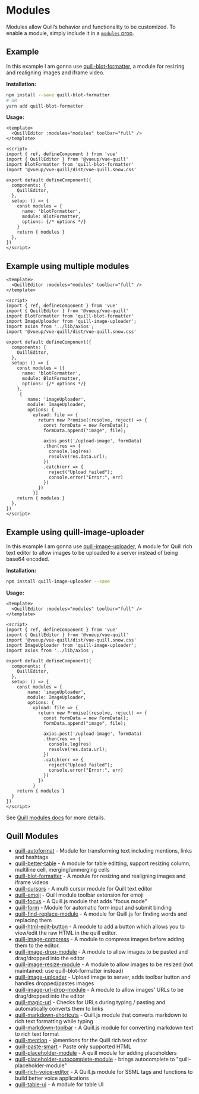 # Modules
Modules allow Quill’s behavior and functionality to be customized. To enable a module, simply include it in a  [`modules` prop](../api/index.md#modules).

## Example

In this example I am gonna use [quill-blot-formatter](https://github.com/Fandom-OSS/quill-blot-formatter), a module for resizing and realigning images and iframe video.

**Installation:**

``` bash
npm install --save quill-blot-formatter
# OR
yarn add quill-blot-formatter
```

**Usage:**

~~~ vue
<template>
  <QuillEditor :modules="modules" toolbar="full" />
</template>

<script>
import { ref, defineComponent } from 'vue'
import { QuillEditor } from '@vueup/vue-quill'
import BlotFormatter from 'quill-blot-formatter'
import '@vueup/vue-quill/dist/vue-quill.snow.css'

export default defineComponent({
  components: {
    QuillEditor,
  },
  setup: () => {
    const modules = {
      name: 'blotFormatter',  
      module: BlotFormatter, 
      options: {/* options */}
    }
    return { modules }
  },
})
</script>
~~~

## Example using multiple modules


~~~ vue
<template>
  <QuillEditor :modules="modules" toolbar="full" />
</template>

<script>
import { ref, defineComponent } from 'vue'
import { QuillEditor } from '@vueup/vue-quill'
import BlotFormatter from 'quill-blot-formatter'
import ImageUploader from 'quill-image-uploader';
import axios from '../lib/axios';
import '@vueup/vue-quill/dist/vue-quill.snow.css'

export default defineComponent({
  components: {
    QuillEditor,
  },
  setup: () => {
    const modules = [{
      name: 'blotFormatter',  
      module: BlotFormatter, 
      options: {/* options */}
    },
     {
        name: 'imageUploader',
        module: ImageUploader,
        options: {
          upload: file => {
            return new Promise((resolve, reject) => {
              const formData = new FormData();
              formData.append("image", file);

              axios.post('/upload-image', formData)
              .then(res => {
                console.log(res)
                resolve(res.data.url);
              })
              .catch(err => {
                reject("Upload failed");
                console.error("Error:", err)
              })
            })
          }]
    return { modules }
  },
})
</script>
~~~

## Example using quill-image-uploader
In this example I am gonna use [quill-image-uploader](https://github.com/NoelOConnell/quill-image-uploader), A module for Quill rich text editor to allow images to be uploaded to a server instead of being base64 encoded.


**Installation:**
``` bash
npm install quill-image-uploader --save
```
**Usage:**

~~~ vue
<template>
  <QuillEditor :modules="modules" toolbar="full" />
</template>

<script>
import { ref, defineComponent } from 'vue'
import { QuillEditor } from '@vueup/vue-quill'
import '@vueup/vue-quill/dist/vue-quill.snow.css'
import ImageUploader from 'quill-image-uploader';
import axios from '../lib/axios';

export default defineComponent({
  components: {
    QuillEditor,
  },
  setup: () => {
    const modules = {
        name: 'imageUploader',
        module: ImageUploader,
        options: {
          upload: file => {
            return new Promise((resolve, reject) => {
              const formData = new FormData();
              formData.append("image", file);

              axios.post('/upload-image', formData)
              .then(res => {
                console.log(res)
                resolve(res.data.url);
              })
              .catch(err => {
                reject("Upload failed");
                console.error("Error:", err)
              })
            })
          }
    return { modules }
  }
})
</script>
~~~

See [Quill modules docs](https://quilljs.com/docs/modules/) for more details.

## Quill Modules

- [quill-autoformat](https://github.com/weavy/quill-autoformat) - Module for transforming text including mentions, links and hashtags
- [quill-better-table](https://github.com/soccerloway/quill-better-table) - A module for table editting, support resizing column, multiline cell, merging/unmerging cells
- [quill-blot-formatter](https://github.com/Fandom-OSS/quill-blot-formatter) - A module for resizing and realigning images and iframe videos
- [quill-cursors](https://github.com/reedsy/quill-cursors) - A multi cursor module for Quill text editor
- [quill-emoji](https://github.com/contentco/quill-emoji) - Quill module toolbar extension for emoji
- [quill-focus](https://amka.github.io/quill-focus/) - A Quill.js module that adds "focus mode"
- [quill-form](https://github.com/weavy/quill-form) - Module for automatic form input and submit binding
- [quill-find-replace-module](https://github.com/MuhammedAlkhudiry/quill-find-replace-module) - A module for Quill.js for finding words and replacing them
- [quill-html-edit-button](https://github.com/benwinding/quill-html-edit-button) - A module to add a button which allows you to view/edit the raw HTML in the quill editor.
- [quill-image-compress](https://github.com/benwinding/quill-image-compress) - A module to compress images before adding them to the editor.
- [quill-image-drop-module](https://github.com/kensnyder/quill-image-drop-module) - A module to allow images to be pasted and drag/dropped into the editor
- [quill-image-resize-module](https://github.com/kensnyder/quill-image-resize-module) - A module to allow images to be resized (not maintained: use quill-blot-formatter instead)
- [quill-image-uploader](https://github.com/NoelOConnell/quill-image-uploader) - Upload image to server, adds toolbar button and handles dropped/pastes images
- [quill-image-url-drop-module](https://github.com/riencroonenborghs/quill-image-url-drop-module) - A module to allow images' URLs to be drag/dropped into the editor
- [quill-magic-url](https://github.com/visualjerk/quill-magic-url) - Checks for URLs during typing / pasting and automatically converts them to links
- [quill-markdown-shortcuts](https://github.com/patleeman/quill-markdown-shortcuts) - Quill.js module that converts markdown to rich text formatting while typing
- [quill-markdown-toolbar](https://github.com/park53kr/quill-markdown-toolbar) - A Quill.js module for converting markdown text to rich text format
- [quill-mention](https://github.com/afconsult/quill-mention) - @mentions for the Quill rich text editor
- [quill-paste-smart](https://github.com/Artem-Schander/quill-paste-smart) - Paste only supported HTML
- [quill-placeholder-module](https://github.com/jspaine/quill-placeholder-module) - A quill module for adding placeholders
- [quill-placeholder-autocomplete-module](https://github.com/Datananas/quill-placeholder-autocomplete) - brings autocomplete to "quill-placeholder-module"
- [quill-rich-voice-editor](https://github.com/fabiancelik/rich-voice-editor) - A Quill.js module for SSML tags and functions to build better voice applications
- [quill-table-ui](https://github.com/volser/quill-table-ui) - A module for table UI
